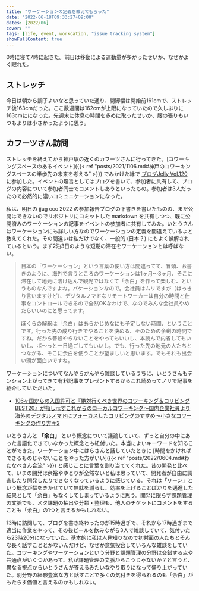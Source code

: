 ```yaml
---
title: "ワーケーションの定義を教えてもらった"
date: "2022-06-18T09:33:27+09:00"
dates: [2022/06]
cover: ""
tags: [life, event, workcation, "issue tracking system"]
showFullContent: true
---
```


0時に寝て7時に起きた。前日は移動による運動量が多かったせいか、なぜかよく眠れた。

## ストレッチ

今日は朝から調子よいなと思っていた通り、開脚幅は開始前161cmで、ストレッチ後163cmだった。ここ数週間は162cmが上限になっていたので久しぶりに163cmにになった。先週末に休息の時間を多めに取ったせいか、腰の張りもいつもよりは小さかったように思う。

## カフーツさん訪問

ストレッチを終えてから神戸駅の近くのカフーツさんに行ってきた。[コワーキングスペースのあるイベント]({{< ref "posts/2021/1106.md#神戸のコワーキングスペースの半歩先の未来を考える" >}}) でみかけた縁で [ブログJelly Vol.120](https://www.facebook.com/events/5230405317039250) に参加した。イベントの趣旨としてはブログを書いて、参加者に共有して、ブログの内容について参加者同士でコメントしあうといったもの。参加者は3人だったので必然的に濃いコミュニケーションになった。

私は、明日の jjug ccc 2022 の参加報告ブログの下書きを書いたものの、まだ公開はできないのでリポジトリにコミットした markdown を共有しつつ、既に公開済みのワーケーションの記事をイベントの参加者に共有してみた。いとうさんはワーケーションにも詳しい方なのでワーケーションの定義を間違えているよと教えてくれた。その間違いは私だけでなく、一般的 (日本？) にもよく誤解されているという。まず2泊3日のような短期の滞在をワーケーションとは呼ばない。

> 日本の「ワーケーション」という言葉の使い方は間違ってて、冒頭、お書きのように、海外で言うところのワーケーションは1ヶ月〜3ヶ月、そこに滞在して地元に溶け込んで観光ではなくて「余白」を作って楽しむ、というものなんですよね。バケーションなので。会社員はムリですが（はっきり言いますけど）、デジタルノマドなリモートワーカーは自分の時間と仕事をコントロールできるので全然OKなわけで、なのでみんな会社員やめたらいいのにと思ってます。
> 
> ぼくらの解釈は「余白」はあらかじめなにも予定しない時間、ということです。行った先の成り行きでやることを決める、そのための余剰の時間ですね。だから普段やらないことをやってもいいし、本読んで内省してもいいし、ボ〜っと一日過ごしてもいいし。でも、行った先の地元の人たちとつながる、そこに余白を使うことが望ましいと思います。でもそれも出会い頭が面白いですね。

ワーケーションについてなんやらかんやら雑談しているうちに、いとうさんもテンション上がってきて有料記事をプレゼントするからこれ読めってノリで記事を紹介していただいた。

* [106ヶ国からの入国許可と『絶対行くべき世界のコワーキング＆コリビングBEST20』が指し示すこれからのローカルコワーキング〜国内企業社員より海外のデジタルノマドにフォーカスしたコリビングのすすめ〜小さなコワーキングの作り方＃2](https://note.com/kanzan10to9/n/nddd349a1a82c)

いとうさんと **「余白」** という概念について議論していて、ずっと自分の中にあった言語化できていなかった概念とも紐付いた。本当によいキーワードを知ることができた。ワーケーション中にはらさんと話していたときに [時間をかければできるものじゃないことをやった方がいい]({{< ref "posts/2022/0604.md#わたなべさん合流" >}}) と感じことに言葉を割り当ててくれた。昔の開発と比べて、いまの開発は余裕やゆとりが全然ないと私は思っていて、開発者が自由に調査したり開発したりできなくなっているように感じている。それは「リーン」という概念が幅をきかせていて無駄を減らし、効率を上げることばかりを邁進した結果として「余白」もなくしてしまっているように思う。開発に限らず課題管理の文脈でも、メタ課題の抽出や分類・整理も、他人のチケットにコメントをすることも「余白」の1つと言えるかもしれない。

13時に訪問して、ブログを書き終わったのが15時過ぎで、それから17時過ぎまで適当に作業をやって、その後ビールを飲みながら3人で雑談していて、気付いたら23時20分になっていた。基本的に私は人見知りなので初対面の人たちとそんな長く話すこととかないんだけど、なぜか意気投合していろんな雑談をしていた。コワーキングやワーケーションという分野と課題管理の分野は交錯する点や共通点がいくつかあって、私が課題管理の文脈からこうじゃないか？と言うと、異なる視点からいとうさんが答えるみたいなやり取りになって盛り上がっていた。別分野の経験豊富な方と話すことで多くの気付きを得られるのも「余白」がもたらす価値と言えるのかもしれない。
